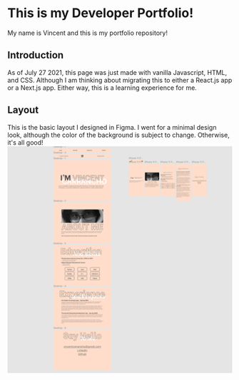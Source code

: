 # This is my Developer Portfolio!
My name is Vincent and this is my portfolio repository!

## Introduction
As of July 27 2021, this page was just made with vanilla Javascript, HTML, and CSS. Although I am thinking about migrating this to either a React.js app or a Next.js app. Either way, this is a learning experience for me.

## Layout

This is the basic layout I designed in Figma. I went for a minimal design look, although the color of the background is subject to change. Otherwise, it's all good!
![Layout](github/img/layout.png?raw=true)
